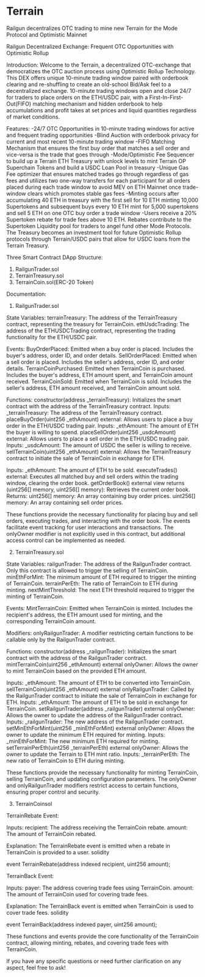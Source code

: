 # Terrain
Railgun decentralizes OTC trading to mine new Terrain for the Mode Protocol and Optimistic Mainnet 

Railgun Decentralized Exchange: Frequent OTC Opportunities with Optimistic Rollup

Introduction:
Welcome to the Terrain, a decentralized OTC-exchange that democratizes the OTC auction process using Optimistic Rollup Technology.  This DEX offers unique 10-minute trading window paired with orderbook clearing and re-shuffling to create an old-school Bid/Ask feel to a decentralized exchange.  10-minute trading windows open and close 24/7 for traders to place orders on the ETH/USDC pair, with a First-In-First-Out(FIFO) matching mechanism and hidden orderbook to help accumulations and profit takes at set prices and liquid quantities regardless of market conditions. 

Features:
-24/7 OTC Opportunities in 10-minute trading windows for active and frequent trading opportunities
-Blind Auction with orderbook privacy for current and most recent 10-minute trading window
-FIFO Matching Mechanism that ensures the first buy order that matches a sell order and vice-versa is the trade that goes through 
-Mode/Optimistic Fee Sequencer to build up a Terrain ETH Treasury with unlock levels to mint Terrain OP Superchain Tokens and build a USDC Loan Pool in treasury
-Unique Gas Fee optimizer that ensures matched trades go through regardless of gas fees and utilizes two one-way transfers for each participant for all orders placed during each trade window to avoid MEV on ETH Mainnet once trade-window clears which promotes stable gas fees
-Minting occurs after accumulating 40 ETH in treasury with the first sell for 10 ETH minting 10,000 Supertokens and subsequent buys every 10 ETH mint for 5,000 supertokens and sell 5 ETH on one OTC buy order a trade window 
-Users receive a 20% Supertoken rebate for trade fees above 10 ETH. Rebates contribute to the Supertoken Liquidity pool for traders to angel fund other Mode Protocols. The Treasury becomes an investment tool for future Optimistic Rollup protocols through Terrain/USDC pairs that allow for USDC loans from the Terrain Treasury. 

Three Smart Contract DApp Structure:

1. RailgunTrader.sol
2. TerrainTreasury.sol
3. TerrainCoin.sol(ERC-20 Token)
   


Documentation:

1. RailgunTrader.sol

State Variables:
terrainTreasury: The address of the TerrainTreasury contract, representing the treasury for TerrainCoin.
ethUsdcTrading: The address of the ETHUSDCTrading contract, representing the trading functionality for the ETH/USDC pair.

Events:
BuyOrderPlaced: Emitted when a buy order is placed. Includes the buyer's address, order ID, and order details.
SellOrderPlaced: Emitted when a sell order is placed. Includes the seller's address, order ID, and order details.
TerrainCoinPurchased: Emitted when TerrainCoin is purchased. Includes the buyer's address, ETH amount spent, and TerrainCoin amount received.
TerrainCoinSold: Emitted when TerrainCoin is sold. Includes the seller's address, ETH amount received, and TerrainCoin amount sold.

Functions:
constructor(address _terrainTreasury): Initializes the smart contract with the address of the TerrainTreasury contract.
Inputs:
_terrainTreasury: The address of the TerrainTreasury contract.
placeBuyOrder(uint256 _ethAmount) external: Allows users to place a buy order in the ETH/USDC trading pair.
Inputs:
_ethAmount: The amount of ETH the buyer is willing to spend.
placeSellOrder(uint256 _usdcAmount) external: Allows users to place a sell order in the ETH/USDC trading pair.
Inputs:
_usdcAmount: The amount of USDC the seller is willing to receive.
sellTerrainCoin(uint256 _ethAmount) external: Allows the TerrainTreasury contract to initiate the sale of TerrainCoin in exchange for ETH.

Inputs:
_ethAmount: The amount of ETH to be sold.
executeTrades() external: Executes all matched buy and sell orders within the trading window, clearing the order book.
getOrderBook() external view returns (uint256[] memory, uint256[] memory): Retrieves the current order book.
Returns:
uint256[] memory: An array containing buy order prices.
uint256[] memory: An array containing sell order prices.

These functions provide the necessary functionality for placing buy and sell orders, executing trades, and interacting with the order book. The events facilitate event tracking for user interactions and transactions. The onlyOwner modifier is not explicitly used in this contract, but additional access control can be implemented as needed.

2. TerrainTreasury.sol

State Variables:
railgunTrader: The address of the RailgunTrader contract. Only this contract is allowed to trigger the selling of TerrainCoin.
minEthForMint: The minimum amount of ETH required to trigger the minting of TerrainCoin.
terrainPerEth: The ratio of TerrainCoin to ETH during minting.
nextMintThreshold: The next ETH threshold required to trigger the minting of TerrainCoin.

Events:
MintTerrainCoin: Emitted when TerrainCoin is minted. Includes the recipient's address, the ETH amount used for minting, and the corresponding TerrainCoin amount.

Modifiers:
onlyRailgunTrader: A modifier restricting certain functions to be callable only by the RailgunTrader contract.

Functions:
constructor(address _railgunTrader): Initializes the smart contract with the address of the RailgunTrader contract.
mintTerrainCoin(uint256 _ethAmount) external onlyOwner: Allows the owner to mint TerrainCoin based on the provided ETH amount.

Inputs:
_ethAmount: The amount of ETH to be converted into TerrainCoin.
sellTerrainCoin(uint256 _ethAmount) external onlyRailgunTrader: Called by the RailgunTrader contract to initiate the sale of TerrainCoin in exchange for ETH.
Inputs:
_ethAmount: The amount of ETH to be sold in exchange for TerrainCoin.
setRailgunTrader(address _railgunTrader) external onlyOwner: Allows the owner to update the address of the RailgunTrader contract.
Inputs:
_railgunTrader: The new address of the RailgunTrader contract.
setMinEthForMint(uint256 _minEthForMint) external onlyOwner: Allows the owner to update the minimum ETH required for minting.
Inputs:
_minEthForMint: The new minimum ETH required for minting.
setTerrainPerEth(uint256 _terrainPerEth) external onlyOwner: Allows the owner to update the Terrain to ETH mint ratio.
Inputs:
_terrainPerEth: The new ratio of TerrainCoin to ETH during minting.

These functions provide the necessary functionality for minting TerrainCoin, selling TerrainCoin, and updating configuration parameters. The onlyOwner and onlyRailgunTrader modifiers restrict access to certain functions, ensuring proper control and security.

3. TerrainCoinsol

TerrainRebate Event:

Inputs:
recipient: The address receiving the TerrainCoin rebate.
amount: The amount of TerrainCoin rebated.

Explanation:
The TerrainRebate event is emitted when a rebate in TerrainCoin is provided to a user.
solidity

event TerrainRebate(address indexed recipient, uint256 amount);

TerrainBack Event:

Inputs:
payer: The address covering trade fees using TerrainCoin.
amount: The amount of TerrainCoin used for covering trade fees.

Explanation:
The TerrainBack event is emitted when TerrainCoin is used to cover trade fees.
solidity

event TerrainBack(address indexed payer, uint256 amount);

These functions and events provide the core functionality of the TerrainCoin contract, allowing minting, rebates, and covering trade fees with TerrainCoin.

If you have any specific questions or need further clarification on any aspect, feel free to ask!





